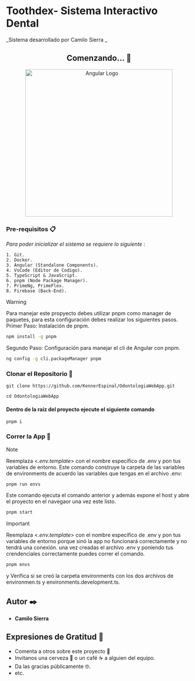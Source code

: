 # Toothdex- Sistema Interactivo Dental 
_Sistema desarrollado por Camilo Sierra _

<div align="center">

## Comenzando... 🚀
</div>

<p align="center">
<a href="https://angular.dev"><img src="https://imgs.search.brave.com/Xkj8HMVUoD9qKnH36MGpNEiLymxzP-sNmIj9bB7M6t0/rs:fit:860:0:0/g:ce/aHR0cHM6Ly9zZWVr/bG9nby5jb20vaW1h/Z2VzL0EvYW5ndWxh/ci1sb2dvLTcwQkJF/MjIwQ0Itc2Vla2xv/Z28uY29tLnBuZw" width="400" alt="Angular Logo" /></a>
</p>

### Pre-requisitos 📋

_Para poder inicializar el sistema se requiere lo siguiente :_

```
1. Git.
2. Docker.
3. Angular (Standalone Components).
4. VsCode (Editor de Codigo).
5. TypeScript & JavaScript.
6. pnpm (Node Package Manager).
7. PrimeNg, PrimeFlex.
8. Firebase (Back-End).
```


> [!WARNING]
> Para manejar este propyecto debes utilizar pnpm como manager de paquetes, para esta configuración debes realizar los siguientes pasos.
> Primer Paso: Instalación de pnpm.
> ```sh
> npm install -g pnpm
> ````
> Segundo Paso: Configuración para manejar el cli de Angular con pnpm.
> ```sh
> ng config -g cli.packageManager pnpm
> ````

### Clonar el Repositorio 🔧

```
git clone https://github.com/KennerEspinal/OdontologiaWebApp.git
```
```
cd OdontologiaWebApp
```
#### Dentro de la raíz del proyecto ejecute el siguiente comando
```
pnpm i
```
### Correr la App 🚀
> [!NOTE]
> Reemplaza <*.env.template*> con el nombre específico de .env y pon tus variables de entorno.
> Este comando construye la carpeta de las variables de environments de acuerdo las variables que tengas en el archivo .env: 
> ```sh
> pnpm run envs
> ````
> Este comando ejecuta el comando anterior y además expone el host y abre el proyecto en el navegaor una vez este listo.
> ```sh
> pnpm start
> ````


> [!IMPORTANT]
> Reemplaza <*.env.template*> con el nombre específico de .env y pon tus variables de entorno porque sinó la app no funcionará correctamente y no tendrá una conexión.
> una vez creadas el archivo .env y poniendo tus crendenciales correctamente puedes correr el comando.
> ```sh
> pnpm envs
> ````
> y Verifica si se creó la carpeta environments con los dos archivos de environmen.ts y environments.development.ts.

## Autor ✒️

- **Camilo Sierra**

## Expresiones de Gratitud 🎁

- Comenta a otros sobre este proyecto 📢
- Invitanos una cerveza 🍺 o un café ☕ a alguien del equipo.
- Da las gracias públicamente 🤓.
- etc.

